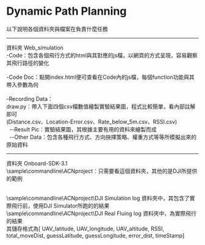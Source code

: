 # Dynamic Path Planning
以下說明各個資料夾與檔案在負責什麼任務

---
資料夾 Web_simulation <br>
-Code：包含各個飛行方式的html與其對應的js檔，以網頁的方式呈現，容易觀察其飛行路徑的變化 <br><br>
-Code Doc：點開index.html便可查看在Code內的js檔，每個function功能與其帶入參數為何<br><br>
-Recording Data：<br>
draw.py：帶入下面四個csv檔數值繪製實驗結果圖，程式比較簡單，看內部註解即可<br>
(Distance.csv、Location-Error.csv、Rate_below_5m.csv、RSSI.csv)<br>
&nbsp;&nbsp;--Result Pic：實驗結果圖，其根據主要有用的資料來繪製而成<br>
&nbsp;&nbsp;--Other Data：包含各種飛行方式、方向抉擇策略、權重方式等等所模擬出來的原始資料<br>

---
資料夾 Onboard-SDK-3.1<br>
\sample\commandline\ACNproject：只需要看這個資料夾，其他的是DJI所提供的範例<br><br>

\sample\commandline\ACNproject\DJI Simulation log 資料夾中，其包含了實際飛行前，使用DJI Simulator所跑的的結果<br>
\sample\commandline\ACNproject\DJI Real Fluing log 資料夾中，為實際飛行的結果<br>
其儲存格式為[ UAV_latitude, UAV_longitude, UAV_altitude, RSSI, total_moveDist, guessLatitude, guessLongitude, error_dist, timeStamp]<br>

